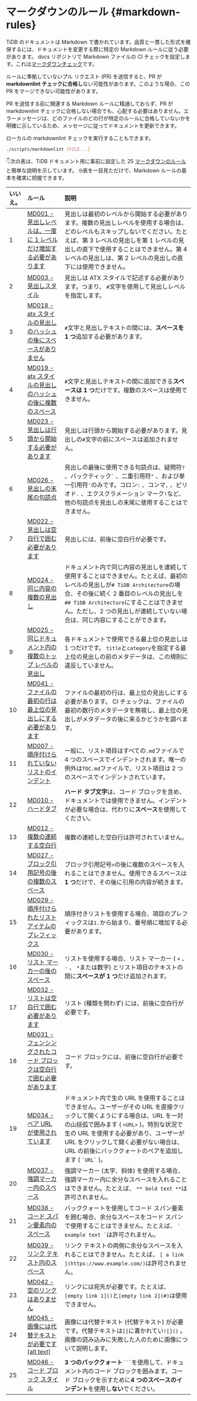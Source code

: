 # マークダウンのルール {#markdown-rules}

TiDB のドキュメントは Markdown で書かれています。品質と一貫した形式を確保するには、ドキュメントを変更する際に特定の Markdown ルールに従う必要があります。 docs リポジトリで Markdown ファイルの CI チェックを設定します。これは[マークダウンチェック](https://github.com/DavidAnson/markdownlint/blob/master/doc/Rules.md)です。

ルールに準拠していないプル リクエスト (PR) を送信すると、PR が**markdownlint チェックに合格し**ない可能性があります。このような場合、この PR をマージできない可能性があります。

PR を送信する前に関連する Markdown ルールに精通しておらず、PR が markdownlint チェックに合格しない場合でも、心配する必要はありません。エラーメッセージは、どのファイルのどの行が特定のルールに合格していないかを明確に示しているため、メッセージに従ってドキュメントを更新できます。

ローカルの markdownlint チェックを実行することもできます。

```bash
./scripts/markdownlint [FILE...]
```

👇次の表は、TiDB ドキュメント用に事前に設定した 25 [マークダウンのルール](https://github.com/DavidAnson/markdownlint/blob/master/doc/Rules.md)と簡単な説明を示しています。 🤓表を一目見ただけで、Markdown ルールの基本を確実に把握できます。

| いいえ。 | ルール                                                                                                                                                                               | 説明                                                                                                                                                                                      |
| :--- | :-------------------------------------------------------------------------------------------------------------------------------------------------------------------------------- | :-------------------------------------------------------------------------------------------------------------------------------------------------------------------------------------- |
| 1    | [MD001 - 見出しレベルは、一度に 1 レベルだけ増加する必要があります](https://github.com/DavidAnson/markdownlint/blob/master/doc/Rules.md#md001---heading-levels-should-only-increment-by-one-level-at-a-time) | 見出しは最初のレベルから開始する必要があります。複数の見出しレベルを使用する場合は、どのレベルもスキップしないでください。たとえば、第 3 レベルの見出しを第 1 レベルの見出しの直下で使用することはできません。第 4 レベルの見出しは、第 2 レベルの見出しの直下には使用できません。                                         |
| 2    | [MD003 - 見出しスタイル](https://github.com/DavidAnson/markdownlint/blob/master/doc/Rules.md#md003---heading-style)                                                                      | 見出しは ATX スタイルで記述する必要があります。つまり、 `#`文字を使用して見出しレベルを指定します。                                                                                                                                  |
| 3    | [MD018 - atx スタイルの見出しのハッシュの後にスペースがありません](https://github.com/DavidAnson/markdownlint/blob/master/doc/Rules.md#md018---no-space-after-hash-on-atx-style-heading)                    | `#`文字と見出しテキストの間には、**スペースを 1 つ**追加する必要があります。                                                                                                                                             |
| 4    | [MD019 - atx スタイルの見出しのハッシュの後に複数のスペース](https://github.com/DavidAnson/markdownlint/blob/master/doc/Rules.md#md019---multiple-spaces-after-hash-on-atx-style-heading)                | `#`文字と見出しテキストの間に追加できる**スペースは 1 つ**だけです。複数のスペースは使用できません。                                                                                                                                 |
| 5    | [MD023 - 見出しは行頭から開始する必要があります](https://github.com/DavidAnson/markdownlint/blob/master/doc/Rules.md#md023---headings-must-start-at-the-beginning-of-the-line)                       | 見出しは行頭から開始する必要があります。見出しの`#`文字の前にスペースは追加されません。                                                                                                                                           |
| 6    | [MD026 - 見出しの末尾の句読点](https://github.com/DavidAnson/markdownlint/blob/master/doc/Rules.md#md026---trailing-punctuation-in-heading)                                                 | 見出しの最後に使用できる句読点は、疑問符`?` 、バックティック`` ` `` 、二重引用符`"` 、および単一引用符`'`のみです。コロン`:` 、コンマ`,` 、ピリオド`.` 、エクスクラメーション マーク`!`など、他の句読点を見出しの末尾に使用することはできません。                                              |
| 7    | [MD022 - 見出しは空白行で囲む必要があります](https://github.com/DavidAnson/markdownlint/blob/master/doc/Rules.md#md022---headings-should-be-surrounded-by-blank-lines)                             | 見出しには、前後に空白行が必要です。                                                                                                                                                                      |
| 8    | [MD024 - 同じ内容の複数の見出し](https://github.com/DavidAnson/markdownlint/blob/master/doc/Rules.md#md024---multiple-headings-with-the-same-content)                                        | ドキュメント内で同じ内容の見出しを連続して使用することはできません。たとえば、最初のレベルの見出しが`# TiDB Architecture`の場合、その後に続く 2 番目のレベルの見出しを`## TiDB Architecture`にすることはできません。ただし、2 つの見出しが連続していない場合は、同じ内容にすることができます。                 |
| 9    | [MD025 - 同じドキュメント内の複数のトップ レベルの見出し](https://github.com/DavidAnson/markdownlint/blob/master/doc/Rules.md#md025---multiple-top-level-headings-in-the-same-document)                  | 各ドキュメントで使用できる最上位の見出しは 1 つだけです。 `title`と`category`を指定する最上位の見出しの前のメタデータは、この規則に違反していません。                                                                                                   |
| 10   | [MD041 - ファイルの最初の行は最上位の見出しにする必要があります](https://github.com/DavidAnson/markdownlint/blob/master/doc/Rules.md#md041---first-line-in-file-should-be-a-top-level-heading)               | ファイルの最初の行は、最上位の見出しにする必要があります。 CI チェックは、ファイルの最初の数行のメタデータを無視し、最上位の見出しがメタデータの後に来るかどうかを調べます。                                                                                                |
| 11   | [MD007 - 順序付けられていないリストのインデント](https://github.com/DavidAnson/markdownlint/blob/master/doc/Rules.md#md007---unordered-list-indentation)                                             | 一般に、リスト項目はすべての`.md`ファイルで 4 つのスペースでインデントされます。唯一の例外は`TOC.md`ファイルで、リスト項目は 2 つのスペースでインデントされています。                                                                                            |
| 12   | [MD010 - ハードタブ](https://github.com/DavidAnson/markdownlint/blob/master/doc/Rules.md#md010---hard-tabs)                                                                            | **ハード タブ文字**は、コード ブロックを含め、ドキュメントでは使用できません。インデントが必要な場合は、代わりに<strong>スペース</strong>を使用してください。                                                                                              |
| 13   | [MD012 - 複数の連続する空白行](https://github.com/DavidAnson/markdownlint/blob/master/doc/Rules.md#md012---multiple-consecutive-blank-lines)                                                | 複数の連続した空白行は許可されていません。                                                                                                                                                                   |
| 14   | [MD027 - ブロック引用記号の後の複数のスペース](https://github.com/DavidAnson/markdownlint/blob/master/doc/Rules.md#md027---multiple-spaces-after-blockquote-symbol)                                 | ブロック引用記号`>`の後に複数のスペースを入れることはできません。使用できるスペースは**1 つ**だけで、その後に引用の内容が続きます。                                                                                                                  |
| 15   | [MD029 - 順序付けられたリスト アイテムのプレフィックス](https://github.com/DavidAnson/markdownlint/blob/master/doc/Rules.md#md029---ordered-list-item-prefix)                                           | 順序付きリストを使用する場合、項目のプレフィックスは`1.`から始まり、番号順に増加する必要があります。                                                                                                                                    |
| 16   | [MD030 - リスト マーカーの後のスペース](https://github.com/DavidAnson/markdownlint/blob/master/doc/Rules.md#md030---spaces-after-list-markers)                                                  | リストを使用する場合、リスト マーカー ( `+` 、 `-` 、 `*`または数字) とリスト項目のテキストの間に**スペースが 1 つ**だけ追加されます。                                                                                                        |
| 17   | [MD032 - リストは空白行で囲む必要があります](https://github.com/DavidAnson/markdownlint/blob/master/doc/Rules.md#md032---lists-should-be-surrounded-by-blank-lines)                                | リスト (種類を問わず) には、前後に空白行が必要です。                                                                                                                                                            |
| 18   | [MD031 - フェンシングされたコード ブロックは空白行で囲む必要があります](https://github.com/DavidAnson/markdownlint/blob/master/doc/Rules.md#md031---fenced-code-blocks-should-be-surrounded-by-blank-lines)     | コード ブロックには、前後に空白行が必要です。                                                                                                                                                                 |
| 19   | [MD034 - ベア URL が使用されています](https://github.com/DavidAnson/markdownlint/blob/master/doc/Rules.md#md034---bare-url-used)                                                             | ドキュメント内で生の URL を使用することはできません。ユーザーがその URL を直接クリックして開くようにする場合は、URL を一対の山括弧で囲みます ( `<URL>` )。特別な状況で生の URL を使用する必要があり、ユーザーが URL をクリックして開く必要がない場合は、URL の前後にバッククォートのペアを追加します ( `` `URL` `` )。 |
| 20   | [MD037 - 強調マーカー内のスペース](https://github.com/DavidAnson/markdownlint/blob/master/doc/Rules.md#md037---spaces-inside-emphasis-markers)                                                | 強調マーカー (太字、斜体) を使用する場合、強調マーカー内に余分なスペースを入れることはできません。たとえば、 `** bold text **`は許可されません。                                                                                                     |
| 21   | [MD038 - コード スパン要素内のスペース](https://github.com/DavidAnson/markdownlint/blob/master/doc/Rules.md#md038---spaces-inside-code-span-elements)                                           | バッククォートを使用してコード スパン要素を囲む場合、余分なスペースをコード スパンで使用することはできません。たとえば、 `` ` example text ` ``は許可されません。                                                                                           |
| 22   | [MD039 - リンク テキスト内のスペース](https://github.com/DavidAnson/markdownlint/blob/master/doc/Rules.md#md039---spaces-inside-link-text)                                                     | リンク テキストの両側に余分なスペースを入れることはできません。たとえば、 `[ a link ](https://www.example.com/)`は許可されません。                                                                                                   |
| 23   | [MD042 - 空のリンクはありません](https://github.com/DavidAnson/markdownlint/blob/master/doc/Rules.md#md042---no-empty-links)                                                                 | リンクには宛先が必要です。たとえば、 `[empty link 1]()`と`[empty link 2](#)`は使用できません。                                                                                                                      |
| 24   | [MD045 - 画像には代替テキストが必要です (alt text)](https://github.com/DavidAnson/markdownlint/blob/master/doc/Rules.md#md045---images-should-have-alternate-text-alt-text)                      | 画像には代替テキスト (代替テキスト) が必要です。代替テキストは`[]`に書かれてい`![]()` 。画像の読み込みに失敗した人のために画像について説明します。                                                                                                       |
| 25   | [MD046 - コード ブロック スタイル](https://github.com/DavidAnson/markdownlint/blob/master/doc/Rules.md#md046---code-block-style)                                                             | **3 つのバッククォート**` ``` `を使用して、ドキュメント内のコード ブロックを囲みます。コード ブロックを示すために<strong>4 つのスペースのインデント</strong>を使用し<strong>ない</strong>でください。                                                            |

